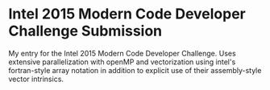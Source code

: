 # Intel 2015 Modern Code Developer Challenge Submission
My entry for the Intel 2015 Modern Code Developer Challenge. Uses extensive parallelization with openMP and vectorization using intel's fortran-style array notation in addition to explicit use of their assembly-style vector intrinsics.
